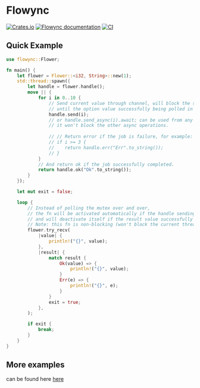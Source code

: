 # Flowync

[![Crates.io](https://img.shields.io/crates/v/flowync.svg)](https://crates.io/crates/flowync)
[![Flowync documentation](https://docs.rs/flowync/badge.svg)](https://docs.rs/flowync)
[![CI](https://github.com/Ar37-rs/flowync/actions/workflows/ci.yml/badge.svg)](https://github.com/Ar37-rs/flowync/actions/workflows/ci.yml)

## Quick Example

```rust
use flowync::Flower;

fn main() {
    let flower = Flower::<i32, String>::new(1);
    std::thread::spawn({
        let handle = flower.handle();
        move || {
            for i in 0..10 {
                // Send current value through channel, will block the spawned thread
                // until the option value successfully being polled in the main thread.
                handle.send(i);
                // or handle.send_async(i).await; can be used from any async runtime,
                // it won't block the other async operations.  
                
                // // Return error if the job is failure, for example:
                // if i >= 3 {
                //    return handle.err("Err".to_string());
                // }
            }
            // And return ok if the job successfully completed.
            return handle.ok("Ok".to_string());
        }
    });

    let mut exit = false;

    loop {
        // Instead of polling the mutex over and over,
        // the fn will be activated automatically if the handle sending or return a value
        // and will deactivate itself if the result value successfully received.
        // Note: this fn is non-blocking (won't block the current thread).
        flower.try_recv(
            |value| {
                println!("{}", value);
            },
            |result| {
                match result {
                    Ok(value) => {
                        println!("{}", value);
                    }
                    Err(e) => {
                        println!("{}", e);
                    }
                }
                exit = true;
            },
        );

        if exit {
            break;
        }
    }
}
```

## More examples
can be found here [here](https://github.com/Ar37-rs/flowync/tree/main/examples)
